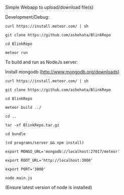 Simple Webapp to upload/download file(s)

Development/Debug:
```
curl https://install.meteor.com/ | sh

git clone https://github.com/ashehata/BlinkRepo

cd BlinkRepo

meteor run
```

To build and run as NodeJs server:

Install mongodb (http://www.mongodb.org/downloads)

```
curl https://install.meteor.com/ | sh

git clone https://github.com/ashehata/BlinkRepo

cd BlinkRepo

meteor build ../

cd ..

tar -xf BlinkRepo.tar.gz 

cd bundle

(cd programs/server && npm install)

export MONGO_URL='mongodb://localhost:27017/meteor' 

export ROOT_URL='http://localhost:3000'

export PORT='3000'

node main.js
```

(Ensure latest version of node is installed)

